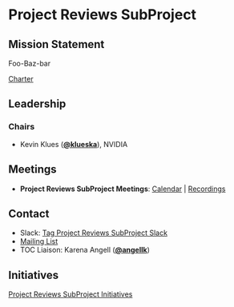 # Project Reviews SubProject

## Mission Statement
Foo-Baz-bar

[Charter](./charter.md)

## Leadership
### Chairs
- Kevin Klues (**[@klueska](https://github.com/klueska)**), NVIDIA

## Meetings
- **Project Reviews SubProject Meetings**: [Calendar](https://zoom-lfx.platform.linuxfoundation.org/meetings/toc-project-reviews-subproject?view=list) | [Recordings](https://www.youtube.com/@CNCFTOCProjectReviewsSubProjec)

## Contact
- Slack: [Tag Project Reviews SubProject Slack](https://cloud-native.slack.com/archives/C08M8L74NAJ)
- [Mailing List](https://lists.cncf.io/g/cncf-project-reviews-subproject)
- TOC Liaison: Karena Angell (**[@angellk](https://github.com/angellk)**)

## Initiatives
[Project Reviews SubProject Initiatives](https://github.com/cncf/toc/issues?q=is%3Aopen%20label%3Akind%2Finitiative%20label%3Asub%2Fproject-reviews)